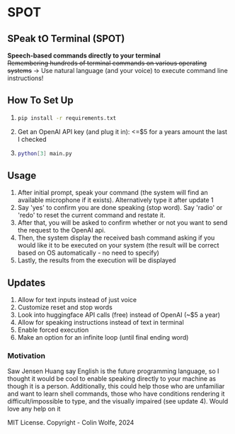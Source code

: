 # SPOT
## SPeak tO Terminal (SPOT)
**Speech-based commands directly to your terminal**
<br />~~Remembering hundreds of terminal commands on various operating systems~~ -> Use natural language (and your voice) to execute command line instructions!

## How To Set Up
1. ```bash
   pip install -r requirements.txt
   ```
2. Get an OpenAI API key (and plug it in): <=$5 for a years amount the last I checked
3. ```bash
   python[3] main.py
   ```
## Usage
1. After initial prompt, speak your command (the system will find an available microphone if it exists). Alternatively type it after update 1
2. Say 'yes' to confirm you are done speaking (stop word). Say 'radio' or 'redo' to reset the current command and restate it.
3. After that, you will be asked to confirm whether or not you want to send the request to the OpenAI api.
4. Then, the system display the received bash command asking if you would like it to be executed on your system (the result will be correct based on OS automatically - no need to specify)
5. Lastly, the results from the execution will be displayed

## Updates
1. Allow for text inputs instead of just voice
2. Customize reset and stop words
3. Look into huggingface API calls (free) instead of OpenAI (~$5 a year)
4. Allow for speaking instructions instead of text in terminal
5. Enable forced execution
6. Make an option for an infinite loop (until final ending word)

### Motivation
Saw Jensen Huang say English is the future programming language, so I thought it would be cool to enable speaking directly to your machine as though it is a person. Additionally, this could help those who are unfamiliar and want to learn shell commands, those who have conditions rendering it difficult/impossible to type, and the visually impaired (see update 4). Would love any help on it

MIT License. Copyright - Colin Wolfe, 2024
